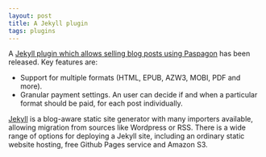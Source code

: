 ```yaml
---
layout: post
title: A Jekyll plugin
tags: plugins
---
```

A [Jekyll plugin which allows selling blog posts using Paspagon](https://github.com/KrzysiekJ/jekyll-paspagon) has been released. Key features are:

* Support for multiple formats (HTML, EPUB, AZW3, MOBI, PDF and more).
* Granular payment settings. An user can decide if and when a particular format should be paid, for each post individually.

[Jekyll](http://jekyllrb.com/) is a blog-aware static site generator with many importers available, allowing migration from sources like Wordpress or RSS. There is a wide range of options for deploying a Jekyll site, including an ordinary static website hosting, free Github Pages service and Amazon S3.
